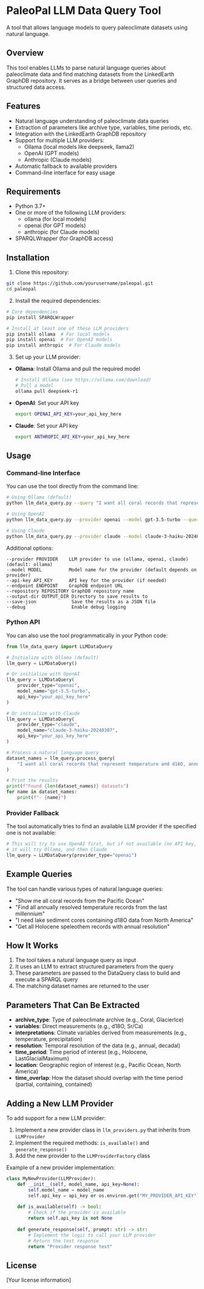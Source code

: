 # PaleoPal LLM Data Query Tool

A tool that allows language models to query paleoclimate datasets using natural language.

## Overview

This tool enables LLMs to parse natural language queries about paleoclimate data and find matching datasets from the LinkedEarth GraphDB repository. It serves as a bridge between user queries and structured data access.

## Features

- Natural language understanding of paleoclimate data queries
- Extraction of parameters like archive type, variables, time periods, etc.
- Integration with the LinkedEarth GraphDB repository
- Support for multiple LLM providers:
  - Ollama (local models like deepseek, llama2)
  - OpenAI (GPT models)
  - Anthropic (Claude models)
- Automatic fallback to available providers
- Command-line interface for easy usage

## Requirements

- Python 3.7+
- One or more of the following LLM providers:
  - ollama (for local models)
  - openai (for GPT models)
  - anthropic (for Claude models)
- SPARQLWrapper (for GraphDB access)

## Installation

1. Clone this repository:

```bash
git clone https://github.com/yourusername/paleopal.git
cd paleopal
```

2. Install the required dependencies:

```bash
# Core dependencies
pip install SPARQLWrapper

# Install at least one of these LLM providers
pip install ollama  # For local models
pip install openai  # For OpenAI models
pip install anthropic  # For Claude models
```

3. Set up your LLM provider:

- **Ollama**: Install Ollama and pull the required model
  ```bash
  # Install Ollama (see https://ollama.com/download)
  # Pull a model
  ollama pull deepseek-r1
  ```

- **OpenAI**: Set your API key
  ```bash
  export OPENAI_API_KEY=your_api_key_here
  ```

- **Claude**: Set your API key
  ```bash
  export ANTHROPIC_API_KEY=your_api_key_here
  ```

## Usage

### Command-line Interface

You can use the tool directly from the command line:

```bash
# Using Ollama (default)
python llm_data_query.py --query "I want all coral records that represent temperature and d18O, annually resolved covering the Holocene period"

# Using OpenAI
python llm_data_query.py --provider openai --model gpt-3.5-turbo --query "Find ice core records from Greenland"

# Using Claude
python llm_data_query.py --provider claude --model claude-3-haiku-20240307 --query "Show me lake sediment records with pollen data"
```

Additional options:

```
--provider PROVIDER    LLM provider to use (ollama, openai, claude) (default: ollama)
--model MODEL          Model name for the provider (default depends on provider)
--api-key API_KEY      API key for the provider (if needed)
--endpoint ENDPOINT    GraphDB endpoint URL
--repository REPOSITORY GraphDB repository name
--output-dir OUTPUT_DIR Directory to save results to
--save-json             Save the results as a JSON file
--debug                 Enable debug logging
```

### Python API

You can also use the tool programmatically in your Python code:

```python
from llm_data_query import LLMDataQuery

# Initialize with Ollama (default)
llm_query = LLMDataQuery()

# Or initialize with OpenAI
llm_query = LLMDataQuery(
    provider_type="openai",
    model_name="gpt-3.5-turbo",
    api_key="your_api_key_here"
)

# Or initialize with Claude
llm_query = LLMDataQuery(
    provider_type="claude",
    model_name="claude-3-haiku-20240307",
    api_key="your_api_key_here"
)

# Process a natural language query
dataset_names = llm_query.process_query(
    "I want all coral records that represent temperature and d18O, annually resolved covering the Holocene period"
)

# Print the results
print(f"Found {len(dataset_names)} datasets")
for name in dataset_names:
    print(f"- {name}")
```

### Provider Fallback

The tool automatically tries to find an available LLM provider if the specified one is not available:

```python
# This will try to use OpenAI first, but if not available (no API key, etc.),
# it will try Ollama, and then Claude
llm_query = LLMDataQuery(provider_type="openai")
```

## Example Queries

The tool can handle various types of natural language queries:

- "Show me all coral records from the Pacific Ocean"
- "Find all annually resolved temperature records from the last millennium"
- "I need lake sediment cores containing d18O data from North America"
- "Get all Holocene speleothem records with annual resolution"

## How It Works

1. The tool takes a natural language query as input
2. It uses an LLM to extract structured parameters from the query
3. These parameters are passed to the DataQuery class to build and execute a SPARQL query
4. The matching dataset names are returned to the user

## Parameters That Can Be Extracted

- **archive_type**: Type of paleoclimate archive (e.g., Coral, GlacierIce)
- **variables**: Direct measurements (e.g., d18O, Sr/Ca)
- **interpretations**: Climate variables derived from measurements (e.g., temperature, precipitation)
- **resolution**: Temporal resolution of the data (e.g., annual, decadal)
- **time_period**: Time period of interest (e.g., Holocene, LastGlacialMaximum)
- **location**: Geographic region of interest (e.g., Pacific Ocean, North America)
- **time_overlap**: How the dataset should overlap with the time period (partial, containing, contained)

## Adding a New LLM Provider

To add support for a new LLM provider:

1. Implement a new provider class in `llm_providers.py` that inherits from `LLMProvider`
2. Implement the required methods: `is_available()` and `generate_response()`
3. Add the new provider to the `LLMProviderFactory` class

Example of a new provider implementation:

```python
class MyNewProvider(LLMProvider):
    def __init__(self, model_name, api_key=None):
        self.model_name = model_name
        self.api_key = api_key or os.environ.get("MY_PROVIDER_API_KEY")
    
    def is_available(self) -> bool:
        # Check if the provider is available
        return self.api_key is not None
    
    def generate_response(self, prompt: str) -> str:
        # Implement the logic to call your LLM provider
        # Return the text response
        return "Provider response text"
```

## License

[Your license information] 